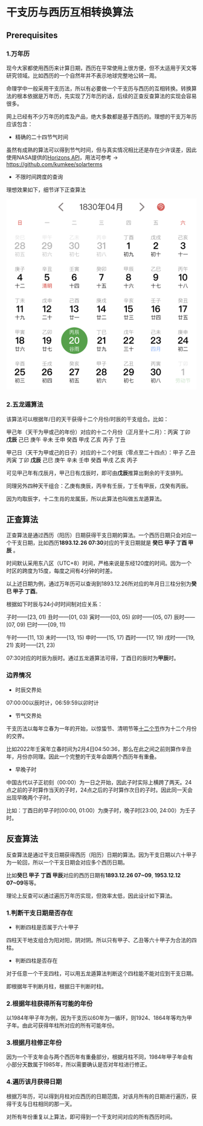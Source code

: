 # 干支历与西历互相转换算法

## Prerequisites

### 1.万年历

现今大家都使用西历来计算日期，西历在平常使用上很方便，但不太适用于天文等研究领域。比如西历的一个自然年并不表示地球完整地公转一周。

命理学中一般采用干支历法，所以有必要做一个干支历与西历的互相转换。转换算法的根本依据是万年历，先实现了万年历的话，后续的正查反查算法的实现会容易很多。

网上已经有不少万年历的库及产品，绝大多数都是基于西历的。理想的干支万年历应该包含：

- 精确的二十四节气时间

虽然有成熟的算法可以得到节气时间，但与真实情况相比还是存在少许误差，因此使用NASA提供的[Horizons API](https://ssd.jpl.nasa.gov/)，用法可参考 -> https://github.com/kumkee/solarterms

- 不限时间跨度的查询

理想效果如下，细节详下正查算法

![](./img/sample_calendar.jpeg)


### 2.五龙遁算法

该算法可以根据年/日的天干获得十二个月份/时辰的干支组合。比如：

甲己年（天干为甲或己的年份）对应的十二个月份（正月至十二月）：丙寅 丁卯 **戊辰** 己巳 庚午 辛未 壬申 癸酉 甲戌 乙亥 丙子 丁丑

甲己日（天干为甲或己的日子）对应的十二个时辰（零点至二十四点）：甲子 乙丑 丙寅 丁卯 **戊辰** 己巳 庚午 辛未 壬申 癸酉 甲戌 乙亥 丙子

可见甲己年有戊辰月，甲己日有戊辰时，即可由**戊辰**推算出剩余的干支排列。

同理另外四种天干组合：乙庚有庚辰，丙辛有壬辰，丁壬有甲辰，戊癸有丙辰。

因为均取辰字，十二生肖的龙属辰，所以此算法也叫做五龙遁算法。



## 正查算法

正查算法是通过西历（阳历）日期获得干支日期的算法。一个西历日期只会对应一个干支日期，比如西历**1893.12.26 07:30**对应的干支日期就是 **癸巳 甲子 丁酉 甲辰** 。

时间默认采用东八区（UTC+8）时间，严格来说是东经120度的时间。因为一个时区的跨度为15度，每度之间有4分钟的时差。



以上述日期为例，通过万年历可以查询到1893.12.26所对应的年月日三柱分别为**癸巳 甲子 丁酉**。

根据如下时辰与24小时时间制对应关系：

子时——[23, 01) 丑时——[01, 03) 寅时——[03, 05) 卯时——[05, 07) 辰时——[07, 09) 巳时——[09, 11)

午时——[11, 13) 未时——[13, 15) 申时——[15, 17) 酉时——[17, 19) 戌时——[19, 21) 亥时——[21, 23)

07:30对应的时辰为辰时。通过五龙遁算法可得，丁酉日的辰时为**甲辰**时。



### 边界情况

- 时辰交界处

07:00:00以辰时计，06:59:59以卯时计

- 节气交界处

干支历法以每年立春为一年的开始，以惊蛰节、清明节等[十二个节](https://zh.wikipedia.org/wiki/%E8%8A%82%E6%B0%94#%E4%BA%8C%E5%8D%81%E5%9B%9B%E7%AF%80%E6%B0%A3)作为十二个月份的交界。

比如2022年壬寅年立春时间为2月4日04:50:36，那么在此之间之前则算作辛丑年，月份亦同理。因此一个完整的干支年会跟两个西历年有重叠。

- 早晚子时

中国古代以子正初刻（00:00）为一日之开始，因此子时实际上横跨了两天。24点之前的子时算作当天的子时，24点之后的子时算作次日的子时。因此同一天会出现早晚两个子时。

比如：丁酉日的早子时[00:00, 01:00）为庚子时，晚子时[23:00, 24:00）为壬子时。



## 反查算法

反查算法是通过干支日期获得西历（阳历）日期的算法。因为干支日期以六十甲子为一轮回，所以一个干支日期会对应多个西历日期。

比如**癸巳 甲子 丁酉 甲辰**对应的西历日期有**1893.12.26 07~09**, **1953.12.12 07~09**等等。

理论上反查可以通过遍历万年历实现，但效率太低，因此设计如下算法。

### 1.判断干支日期是否存在

- 判断四柱是否属于六十甲子

四柱天干地支组合为阳对阳，阴对阴。所以只有甲子、乙丑等六十甲子为合法的四柱。

- 判断四柱是否存在

对于任意一个干支四柱，可以用五龙遁算法判断这个四柱能不能对应到干支日期。

即根据年干判断月柱，根据日干判断时柱。

### 2.根据年柱获得所有可能的年份

以1984年甲子年为例，因为干支历以60年为一循环，则1924、1864年等均为甲子年。由此可获得年柱所对应的所有可能年份。

### 3.根据月柱修正年份

因为一个干支年会与两个西历年有重叠部分，根据月柱不同，1984年甲子年会有小部分天数属于1985年，所以需要确认是否对年柱进行修正。

### 4.遍历该月获得日期

根据万年历，可以得到月柱对应西历的日期范围，对该月所有的日期进行遍历，获得干支与日柱相同的那一天。

对所有年份重复以上算法，即可得到一个干支时间对应的所有西历时间。
